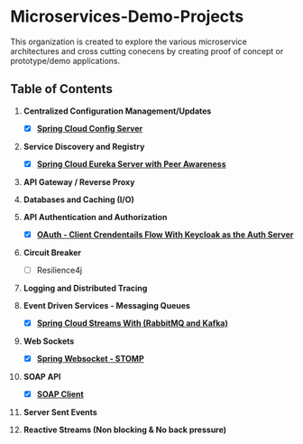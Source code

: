# Microservices-Demo-Projects 

This organization is created to explore the various microservice architectures and cross cutting conecens by creating proof of concept or prototype/demo applications.

## Table of Contents

1. **Centralized Configuration Management/Updates**
   - [X] **[Spring Cloud Config Server](https://github.com/sriram-ponangi/Spring-Boot-Microservices-Demo-Projects/tree/master/a.\)%20Configuration%20Management  "readme")**

2. **Service Discovery and Registry**
   - [X] **[Spring Cloud Eureka Server with Peer Awareness](https://github.com/sriram-ponangi/Spring-Boot-Microservices-Demo-Projects/tree/master/b.\)%20Service%20Discovery%20and%20Registry)**

3. **API Gateway / Reverse Proxy**

4. **Databases and Caching (I/O)**

5. **API Authentication and Authorization**
   - [X] **[OAuth - Client Crendentails Flow With Keycloak as the Auth Server](https://github.com/sriram-ponangi/Microservices-Demo-Projects/tree/master/h.\)%20Security%20and%20Authentication%20\(Oauth2\))**

6. **Circuit Breaker**
   - [ ] Resilience4j

7. **Logging and Distributed Tracing**

8. **Event Driven Services - Messaging Queues**
   - [X] **[Spring Cloud Streams With (RabbitMQ and Kafka)](https://github.com/sriram-ponangi/Spring-Boot-Microservices-Demo-Projects/tree/master/i.\)%20Event%20Driven%20Services%20-%20Messaging%20Queues "readme")**

9. **Web Sockets**
   - [X] **[Spring Websocket - STOMP](https://github.com/sriram-ponangi/Spring-Boot-Microservices-Demo-Projects/tree/master/l.\)%20Web%20Sockets)**

10. **SOAP API**
    - [X] **[SOAP Client](https://github.com/sriram-ponangi/Spring-Boot-Microservices-Demo-Projects/tree/master/m.\)%20SOAP "readme")**


11. **Server Sent Events**

12. **Reactive Streams (Non blocking & No back pressure)**
